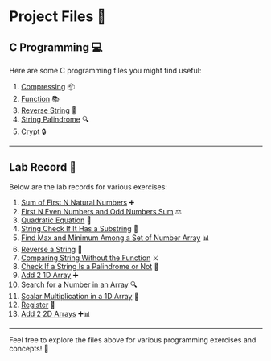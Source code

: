 # Project Files 🎉

## C Programming 💻

Here are some C programming files you might find useful:

1. [Compressing](SEM01/CProgramming/Compressing.c) 📦
2. [Function](SEM01/CProgramming/function.md) 📚
3. [Reverse String](SEM01/CProgramming/ReverseString.c) 🔄
4. [String Palindrome](SEM01/CProgramming/StringPalindrome.c) 🔍
5. [Crypt](SEM01/CProgramming/Crypt.c) 🔒

---

## Lab Record 📒

Below are the lab records for various exercises:

1. [Sum of First N Natural Numbers](SEM01/LabRecord/01.%20sum%20of%20first%20n%20natural%20numbers.c) ➕
2. [First N Even Numbers and Odd Numbers Sum](SEM01/LabRecord/02.%20first%20n%20even%20numbers%20and%20odd%20numbers%20sum.c) ⚖️
3. [Quadratic Equation](SEM01/LabRecord/03.%20quadratic%20equation.c) 📐
4. [String Check If It Has a Substring](SEM01/LabRecord/04.%20string%20check%20if%20it%20has%20a%20sub%20string.c) 🔗
5. [Find Max and Minimum Among a Set of Number Array](SEM01/LabRecord/05.%20find%20max%20and%20minimum%20among%20a%20set%20of%20number%20array.c) 📊
6. [Reverse a String](SEM01/LabRecord/06.%20reverse%20a%20string.c) 🔄
7. [Comparing String Without the Function](SEM01/LabRecord/07.%20comparing%20string%20without%20the%20function.c) ⚔️
8. [Check If a String Is a Palindrome or Not](SEM01/LabRecord/08.%20check%20if%20a%20string%20is%20a%20palindrome%20or%20not.c) 🔄
9. [Add 2 1D Array](SEM01/LabRecord/09.%20add%202%201D%20array.c) ➕
10. [Search for a Number in an Array](SEM01/LabRecord/10.%20search%20for%20a%20number%20in%20an%20array.c) 🔍
11. [Scalar Multiplication in a 1D Array](SEM01/LabRecord/11.%20scalar%20multiplication%20in%20a%201D%20array.c) 📏
12. [Register](SEM01/LabRecord/12.%20register.c) 📝
13. [Add 2 2D Arrays](SEM01/LabRecord/13.%20add%202%202D%20arrays.c) ➕📊

---

Feel free to explore the files above for various programming exercises and concepts! 🌟
